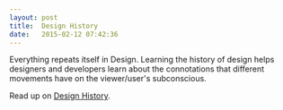 ```yaml
---
layout: post
title:  Design History
date:   2015-02-12 07:42:36
---
```

Everything repeats itself in Design. Learning the history of design helps designers and developers learn about the connotations that different movements have on the viewer/user's subconscious.

Read up on [Design History](http://www.designishistory.com/).